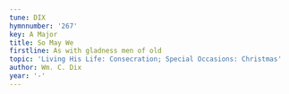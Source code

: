 ```yaml
---
tune: DIX
hymnnumber: '267'
key: A Major
title: So May We
firstline: As with gladness men of old
topic: 'Living His Life: Consecration; Special Occasions: Christmas'
author: Wm. C. Dix
year: '-'
---
```


